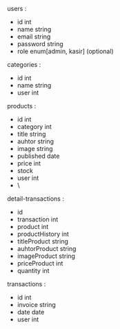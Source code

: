users :

- id int
- name string
- email string
- password string
- role enum[admin, kasir] (optional)

categories :

- id int
- name string
- user int

products :

- id int
- category int
- title string
- auhtor string
- image string
- published date
- price int
- stock
- user int
- \

detail-transactions :

- id
- transaction int
- product int
- productHistory int
- titleProduct string
- auhtorProduct string
- imageProduct string
- priceProduct int
- quantity int

transactions :

- id int
- invoice string
- date date
- user int
